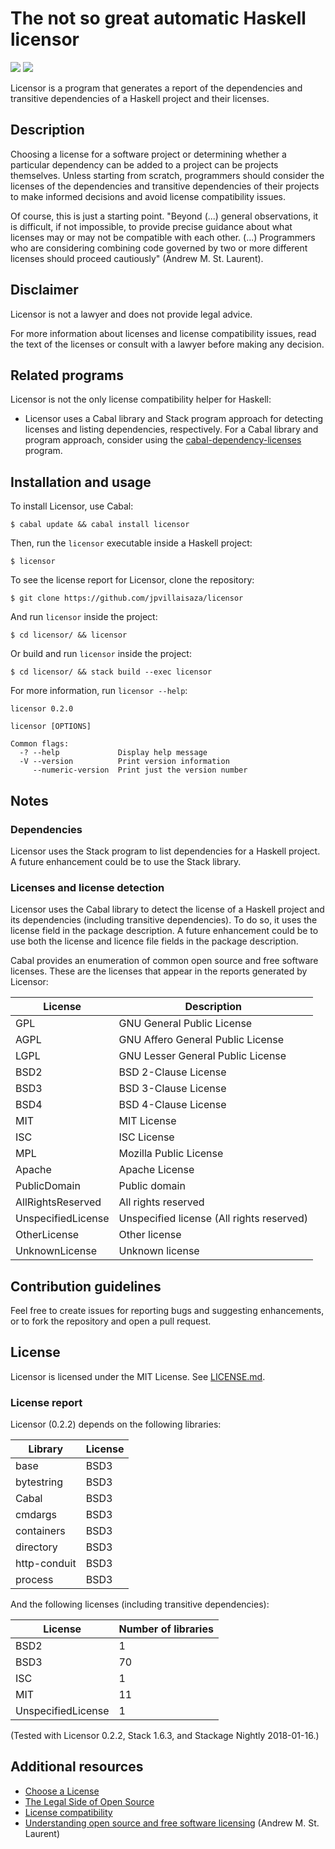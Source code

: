 # The not so great automatic Haskell licensor

[![][2]](https://www.stackage.org/lts/package/licensor)
[![][3]](https://www.stackage.org/nightly/package/licensor)

[2]: https://www.stackage.org/package/licensor/badge/lts
[3]: https://www.stackage.org/package/licensor/badge/nightly

Licensor is a program that generates a report of the dependencies and
transitive dependencies of a Haskell project and their licenses.

## Description

Choosing a license for a software project or determining whether a
particular dependency can be added to a project can be projects
themselves. Unless starting from scratch, programmers should consider
the licenses of the dependencies and transitive dependencies of their
projects to make informed decisions and avoid license compatibility
issues.

Of course, this is just a starting point. "Beyond (...) general
observations, it is difficult, if not impossible, to provide precise
guidance about what licenses may or may not be compatible with each
other. (...) Programmers who are considering combining code governed
by two or more different licenses should proceed cautiously" (Andrew
M. St. Laurent).

## Disclaimer

Licensor is not a lawyer and does not provide legal advice.

For more information about licenses and license compatibility issues,
read the text of the licenses or consult with a lawyer before making
any decision.

## Related programs

Licensor is not the only license compatibility helper for Haskell:

- Licensor uses a Cabal library and Stack program approach for
  detecting licenses and listing dependencies, respectively. For a
  Cabal library and program approach, consider using
  the [cabal-dependency-licenses][rp-01] program.

[rp-01]: https://hackage.haskell.org/package/cabal-dependency-licenses

## Installation and usage

To install Licensor, use Cabal:

```
$ cabal update && cabal install licensor
```

Then, run the `licensor` executable inside a Haskell project:

```
$ licensor
```

To see the license report for Licensor, clone the repository:

```
$ git clone https://github.com/jpvillaisaza/licensor
```

And run `licensor` inside the project:

```
$ cd licensor/ && licensor
```

Or build and run `licensor` inside the project:

```
$ cd licensor/ && stack build --exec licensor
```

For more information, run `licensor --help`:

```
licensor 0.2.0

licensor [OPTIONS]

Common flags:
  -? --help             Display help message
  -V --version          Print version information
     --numeric-version  Print just the version number
```

## Notes

### Dependencies

Licensor uses the Stack program to list dependencies for a Haskell
project. A future enhancement could be to use the Stack library.

### Licenses and license detection

Licensor uses the Cabal library to detect the license of a Haskell
project and its dependencies (including transitive dependencies). To
do so, it uses the license field in the package description. A future
enhancement could be to use both the license and licence file fields
in the package description.

Cabal provides an enumeration of common open source and free software
licenses. These are the licenses that appear in the reports generated
by Licensor:

License                   | Description
------------------------- | -------------------------
GPL                       | GNU General Public License
AGPL                      | GNU Affero General Public License
LGPL                      | GNU Lesser General Public License
BSD2                      | BSD 2-Clause License
BSD3                      | BSD 3-Clause License
BSD4                      | BSD 4-Clause License
MIT                       | MIT License
ISC                       | ISC License
MPL                       | Mozilla Public License
Apache                    | Apache License
PublicDomain              | Public domain
AllRightsReserved         | All rights reserved
UnspecifiedLicense        | Unspecified license (All rights reserved)
OtherLicense              | Other license
UnknownLicense            | Unknown license

## Contribution guidelines

Feel free to create issues for reporting bugs and suggesting
enhancements, or to fork the repository and open a pull request.

## License

Licensor is licensed under the MIT License.
See [LICENSE.md](LICENSE.md).

### License report

Licensor (0.2.2) depends on the following libraries:

Library                   | License
------------------------- | -------------------------
base                      | BSD3
bytestring                | BSD3
Cabal                     | BSD3
cmdargs                   | BSD3
containers                | BSD3
directory                 | BSD3
http-conduit              | BSD3
process                   | BSD3

And the following licenses (including transitive dependencies):

License                   | Number of libraries
------------------------- | -------------------------
BSD2                      | 1
BSD3                      | 70
ISC                       | 1
MIT                       | 11
UnspecifiedLicense        | 1

(Tested with Licensor 0.2.2, Stack 1.6.3, and Stackage Nightly 2018-01-16.)

## Additional resources

- [Choose a License](https://choosealicense.com/)
- [The Legal Side of Open Source](https://opensource.guide/legal/)
- [License compatibility][ar-01]
- [Understanding open source and free software licensing][ar-02]
  (Andrew M. St. Laurent)

[ar-01]: https://en.wikipedia.org/wiki/License_compatibility
[ar-02]: http://www.oreilly.com/openbook/osfreesoft/book/
